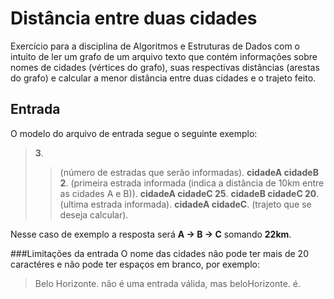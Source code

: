 # Distância entre duas cidades
Exercício para a disciplina de Algoritmos e Estruturas de Dados com o intuito de ler um grafo de um arquivo texto que contém informações sobre nomes de cidades (vértices do grafo), suas respectivas distâncias (arestas do grafo) e calcular a menor distância entre duas cidades e o trajeto feito.

## Entrada
O modelo do arquivo de entrada segue o seguinte exemplo:
>**3**.
>>(número de estradas que serão informadas).
>**cidadeA cidadeB 2**. 
>>(primeira estrada informada (indica a distância de 10km entre as cidades A e B)).
>**cidadeA cidadeC 25**.
>**cidadeB cidadeC 20**.
>>(ultima estrada informada).
>**cidadeA cidadeC**.
>>(trajeto que se deseja calcular).

Nesse caso de exemplo a resposta será **A -> B -> C** somando **22km**.

###Limitações da entrada
O nome das cidades não pode ter mais de 20 caractéres e não pode ter espaços em branco, por exemplo:
>Belo Horizonte.
não é uma entrada válida, mas
>beloHorizonte.
é.
